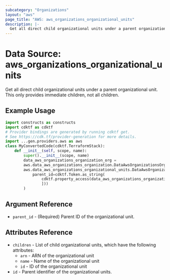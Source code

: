 ```yaml
---
subcategory: "Organizations"
layout: "aws"
page_title: "AWS: aws_organizations_organizational_units"
description: |-
  Get all direct child organizational units under a parent organizational unit. This only provides immediate children, not all children
---
```


# Data Source: aws_organizations_organizational_units

Get all direct child organizational units under a parent organizational unit. This only provides immediate children, not all children.

## Example Usage

```python
import constructs as constructs
import cdktf as cdktf
# Provider bindings are generated by running cdktf get.
# See https://cdk.tf/provider-generation for more details.
import ...gen.providers.aws as aws
class MyConvertedCode(cdktf.TerraformStack):
    def __init__(self, scope, name):
        super().__init__(scope, name)
        data_aws_organizations_organization_org =
        aws.data_aws_organizations_organization.DataAwsOrganizationsOrganization(self, "org")
        aws.data_aws_organizations_organizational_units.DataAwsOrganizationsOrganizationalUnits(self, "ou",
            parent_id=cdktf.Token.as_string(
                cdktf.property_access(data_aws_organizations_organization_org.roots, ["0", "id"
                ]))
        )
```

## Argument Reference

* `parent_id` - (Required) Parent ID of the organizational unit.

## Attributes Reference

* `children` - List of child organizational units, which have the following attributes:
    * `arn` - ARN of the organizational unit
    * `name` - Name of the organizational unit
    * `id` - ID of the organizational unit
* `id` - Parent identifier of the organizational units.

<!-- cache-key: cdktf-0.17.0-pre.15 input-db50b8c08c9f19a8db5dc7319d733082b55d3d7fbd3230bb516e4127e47c7912 -->